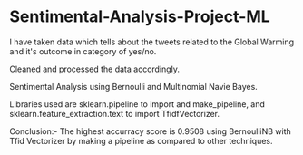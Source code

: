 # Sentimental-Analysis-Project-ML

I have taken data which tells about the tweets related to the Global Warming and it's outcome in category of yes/no.

Cleaned and processed the data accordingly.

Sentimental Analysis using Bernoulli and Multinomial Navie Bayes.

Libraries used are sklearn.pipeline  to import and make_pipeline, and sklearn.feature_extraction.text to import TfidfVectorizer.

Conclusion:- The highest accurracy score is 0.9508 using BernoulliNB with Tfid Vectorizer by making a pipeline as compared to other techniques.
